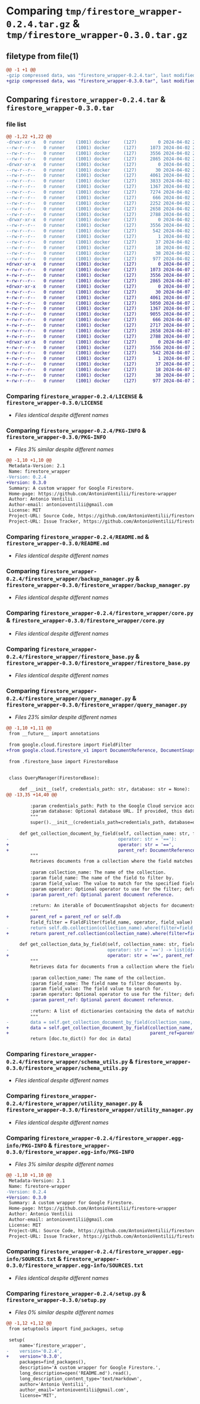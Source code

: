# Comparing `tmp/firestore_wrapper-0.2.4.tar.gz` & `tmp/firestore_wrapper-0.3.0.tar.gz`

## filetype from file(1)

```diff
@@ -1 +1 @@
-gzip compressed data, was "firestore_wrapper-0.2.4.tar", last modified: Tue Apr  2 20:28:37 2024, max compression
+gzip compressed data, was "firestore_wrapper-0.3.0.tar", last modified: Sun Apr  7 22:13:13 2024, max compression
```

## Comparing `firestore_wrapper-0.2.4.tar` & `firestore_wrapper-0.3.0.tar`

### file list

```diff
@@ -1,22 +1,22 @@
-drwxr-xr-x   0 runner    (1001) docker     (127)        0 2024-04-02 20:28:37.230203 firestore_wrapper-0.2.4/
--rw-r--r--   0 runner    (1001) docker     (127)     1073 2024-04-02 20:28:30.000000 firestore_wrapper-0.2.4/LICENSE
--rw-r--r--   0 runner    (1001) docker     (127)     3556 2024-04-02 20:28:37.230203 firestore_wrapper-0.2.4/PKG-INFO
--rw-r--r--   0 runner    (1001) docker     (127)     2865 2024-04-02 20:28:30.000000 firestore_wrapper-0.2.4/README.md
-drwxr-xr-x   0 runner    (1001) docker     (127)        0 2024-04-02 20:28:37.230203 firestore_wrapper-0.2.4/firestore_wrapper/
--rw-r--r--   0 runner    (1001) docker     (127)       30 2024-04-02 20:28:30.000000 firestore_wrapper-0.2.4/firestore_wrapper/__init__.py
--rw-r--r--   0 runner    (1001) docker     (127)     4061 2024-04-02 20:28:30.000000 firestore_wrapper-0.2.4/firestore_wrapper/backup_manager.py
--rw-r--r--   0 runner    (1001) docker     (127)     3833 2024-04-02 20:28:30.000000 firestore_wrapper-0.2.4/firestore_wrapper/collection_manager.py
--rw-r--r--   0 runner    (1001) docker     (127)     1367 2024-04-02 20:28:30.000000 firestore_wrapper-0.2.4/firestore_wrapper/core.py
--rw-r--r--   0 runner    (1001) docker     (127)     7274 2024-04-02 20:28:30.000000 firestore_wrapper-0.2.4/firestore_wrapper/document_manager.py
--rw-r--r--   0 runner    (1001) docker     (127)      666 2024-04-02 20:28:30.000000 firestore_wrapper-0.2.4/firestore_wrapper/firestore_base.py
--rw-r--r--   0 runner    (1001) docker     (127)     2252 2024-04-02 20:28:30.000000 firestore_wrapper-0.2.4/firestore_wrapper/query_manager.py
--rw-r--r--   0 runner    (1001) docker     (127)     2658 2024-04-02 20:28:30.000000 firestore_wrapper-0.2.4/firestore_wrapper/schema_utils.py
--rw-r--r--   0 runner    (1001) docker     (127)     2788 2024-04-02 20:28:30.000000 firestore_wrapper-0.2.4/firestore_wrapper/utility_manager.py
-drwxr-xr-x   0 runner    (1001) docker     (127)        0 2024-04-02 20:28:37.230203 firestore_wrapper-0.2.4/firestore_wrapper.egg-info/
--rw-r--r--   0 runner    (1001) docker     (127)     3556 2024-04-02 20:28:37.000000 firestore_wrapper-0.2.4/firestore_wrapper.egg-info/PKG-INFO
--rw-r--r--   0 runner    (1001) docker     (127)      542 2024-04-02 20:28:37.000000 firestore_wrapper-0.2.4/firestore_wrapper.egg-info/SOURCES.txt
--rw-r--r--   0 runner    (1001) docker     (127)        1 2024-04-02 20:28:37.000000 firestore_wrapper-0.2.4/firestore_wrapper.egg-info/dependency_links.txt
--rw-r--r--   0 runner    (1001) docker     (127)       37 2024-04-02 20:28:37.000000 firestore_wrapper-0.2.4/firestore_wrapper.egg-info/requires.txt
--rw-r--r--   0 runner    (1001) docker     (127)       18 2024-04-02 20:28:37.000000 firestore_wrapper-0.2.4/firestore_wrapper.egg-info/top_level.txt
--rw-r--r--   0 runner    (1001) docker     (127)       38 2024-04-02 20:28:37.230203 firestore_wrapper-0.2.4/setup.cfg
--rw-r--r--   0 runner    (1001) docker     (127)      977 2024-04-02 20:28:30.000000 firestore_wrapper-0.2.4/setup.py
+drwxr-xr-x   0 runner    (1001) docker     (127)        0 2024-04-07 22:13:13.312278 firestore_wrapper-0.3.0/
+-rw-r--r--   0 runner    (1001) docker     (127)     1073 2024-04-07 22:13:05.000000 firestore_wrapper-0.3.0/LICENSE
+-rw-r--r--   0 runner    (1001) docker     (127)     3556 2024-04-07 22:13:13.312278 firestore_wrapper-0.3.0/PKG-INFO
+-rw-r--r--   0 runner    (1001) docker     (127)     2865 2024-04-07 22:13:05.000000 firestore_wrapper-0.3.0/README.md
+drwxr-xr-x   0 runner    (1001) docker     (127)        0 2024-04-07 22:13:13.312278 firestore_wrapper-0.3.0/firestore_wrapper/
+-rw-r--r--   0 runner    (1001) docker     (127)       30 2024-04-07 22:13:05.000000 firestore_wrapper-0.3.0/firestore_wrapper/__init__.py
+-rw-r--r--   0 runner    (1001) docker     (127)     4061 2024-04-07 22:13:05.000000 firestore_wrapper-0.3.0/firestore_wrapper/backup_manager.py
+-rw-r--r--   0 runner    (1001) docker     (127)     5050 2024-04-07 22:13:05.000000 firestore_wrapper-0.3.0/firestore_wrapper/collection_manager.py
+-rw-r--r--   0 runner    (1001) docker     (127)     1367 2024-04-07 22:13:05.000000 firestore_wrapper-0.3.0/firestore_wrapper/core.py
+-rw-r--r--   0 runner    (1001) docker     (127)     9055 2024-04-07 22:13:05.000000 firestore_wrapper-0.3.0/firestore_wrapper/document_manager.py
+-rw-r--r--   0 runner    (1001) docker     (127)      666 2024-04-07 22:13:05.000000 firestore_wrapper-0.3.0/firestore_wrapper/firestore_base.py
+-rw-r--r--   0 runner    (1001) docker     (127)     2717 2024-04-07 22:13:05.000000 firestore_wrapper-0.3.0/firestore_wrapper/query_manager.py
+-rw-r--r--   0 runner    (1001) docker     (127)     2658 2024-04-07 22:13:05.000000 firestore_wrapper-0.3.0/firestore_wrapper/schema_utils.py
+-rw-r--r--   0 runner    (1001) docker     (127)     2788 2024-04-07 22:13:05.000000 firestore_wrapper-0.3.0/firestore_wrapper/utility_manager.py
+drwxr-xr-x   0 runner    (1001) docker     (127)        0 2024-04-07 22:13:13.312278 firestore_wrapper-0.3.0/firestore_wrapper.egg-info/
+-rw-r--r--   0 runner    (1001) docker     (127)     3556 2024-04-07 22:13:13.000000 firestore_wrapper-0.3.0/firestore_wrapper.egg-info/PKG-INFO
+-rw-r--r--   0 runner    (1001) docker     (127)      542 2024-04-07 22:13:13.000000 firestore_wrapper-0.3.0/firestore_wrapper.egg-info/SOURCES.txt
+-rw-r--r--   0 runner    (1001) docker     (127)        1 2024-04-07 22:13:13.000000 firestore_wrapper-0.3.0/firestore_wrapper.egg-info/dependency_links.txt
+-rw-r--r--   0 runner    (1001) docker     (127)       37 2024-04-07 22:13:13.000000 firestore_wrapper-0.3.0/firestore_wrapper.egg-info/requires.txt
+-rw-r--r--   0 runner    (1001) docker     (127)       18 2024-04-07 22:13:13.000000 firestore_wrapper-0.3.0/firestore_wrapper.egg-info/top_level.txt
+-rw-r--r--   0 runner    (1001) docker     (127)       38 2024-04-07 22:13:13.312278 firestore_wrapper-0.3.0/setup.cfg
+-rw-r--r--   0 runner    (1001) docker     (127)      977 2024-04-07 22:13:05.000000 firestore_wrapper-0.3.0/setup.py
```

### Comparing `firestore_wrapper-0.2.4/LICENSE` & `firestore_wrapper-0.3.0/LICENSE`

 * *Files identical despite different names*

### Comparing `firestore_wrapper-0.2.4/PKG-INFO` & `firestore_wrapper-0.3.0/PKG-INFO`

 * *Files 3% similar despite different names*

```diff
@@ -1,10 +1,10 @@
 Metadata-Version: 2.1
 Name: firestore_wrapper
-Version: 0.2.4
+Version: 0.3.0
 Summary: A custom wrapper for Google Firestore.
 Home-page: https://github.com/AntonioVentilii/firestore-wrapper
 Author: Antonio Ventilii
 Author-email: antonioventilii@gmail.com
 License: MIT
 Project-URL: Source Code, https://github.com/AntonioVentilii/firestore-wrapper
 Project-URL: Issue Tracker, https://github.com/AntonioVentilii/firestore-wrapper/issues
```

### Comparing `firestore_wrapper-0.2.4/README.md` & `firestore_wrapper-0.3.0/README.md`

 * *Files identical despite different names*

### Comparing `firestore_wrapper-0.2.4/firestore_wrapper/backup_manager.py` & `firestore_wrapper-0.3.0/firestore_wrapper/backup_manager.py`

 * *Files identical despite different names*

### Comparing `firestore_wrapper-0.2.4/firestore_wrapper/core.py` & `firestore_wrapper-0.3.0/firestore_wrapper/core.py`

 * *Files identical despite different names*

### Comparing `firestore_wrapper-0.2.4/firestore_wrapper/firestore_base.py` & `firestore_wrapper-0.3.0/firestore_wrapper/firestore_base.py`

 * *Files identical despite different names*

### Comparing `firestore_wrapper-0.2.4/firestore_wrapper/query_manager.py` & `firestore_wrapper-0.3.0/firestore_wrapper/query_manager.py`

 * *Files 23% similar despite different names*

```diff
@@ -1,10 +1,11 @@
 from __future__ import annotations
 
 from google.cloud.firestore import FieldFilter
+from google.cloud.firestore_v1 import DocumentReference, DocumentSnapshot
 
 from .firestore_base import FirestoreBase
 
 
 class QueryManager(FirestoreBase):
 
     def __init__(self, credentials_path: str, database: str = None):
@@ -13,35 +14,40 @@
 
         :param credentials_path: Path to the Google Cloud service account credentials JSON file.
         :param database: Optional database URL. If provided, this database is used instead of the default.
         """
         super().__init__(credentials_path=credentials_path, database=database)
 
     def get_collection_document_by_field(self, collection_name: str, field_name: str, field_value: str,
-                                         operator: str = '=='):
+                                         operator: str = '==',
+                                         parent_ref: DocumentReference = None) -> list[DocumentSnapshot]:
         """
         Retrieves documents from a collection where the field matches a value using the specified operator.
 
         :param collection_name: The name of the collection.
         :param field_name: The name of the field to filter by.
         :param field_value: The value to match for the specified field.
         :param operator: Optional operator to use for the filter; defaults to '=='.
+        :param parent_ref: Optional parent document reference.
 
         :return: An iterable of DocumentSnapshot objects for documents matching the criteria.
         """
+        parent_ref = parent_ref or self.db
         field_filter = FieldFilter(field_name, operator, field_value)
-        return self.db.collection(collection_name).where(filter=field_filter).stream()
+        return parent_ref.collection(collection_name).where(filter=field_filter).stream()
 
     def get_collection_data_by_field(self, collection_name: str, field_name: str, field_value: str,
-                                     operator: str = '==') -> list[dict]:
+                                     operator: str = '==', parent_ref: DocumentReference = None) -> list[dict]:
         """
         Retrieves data for documents from a collection where the field matches a value using the specified operator.
 
         :param collection_name: The name of the collection.
         :param field_name: The field name to filter documents by.
         :param field_value: The field value to search for.
         :param operator: Optional operator to use for the filter; defaults to '=='.
+        :param parent_ref: Optional parent document reference.
 
         :return: A list of dictionaries containing the data of matching documents.
         """
-        data = self.get_collection_document_by_field(collection_name, field_name, field_value, operator=operator)
+        data = self.get_collection_document_by_field(collection_name, field_name, field_value, operator=operator,
+                                                     parent_ref=parent_ref)
         return [doc.to_dict() for doc in data]
```

### Comparing `firestore_wrapper-0.2.4/firestore_wrapper/schema_utils.py` & `firestore_wrapper-0.3.0/firestore_wrapper/schema_utils.py`

 * *Files identical despite different names*

### Comparing `firestore_wrapper-0.2.4/firestore_wrapper/utility_manager.py` & `firestore_wrapper-0.3.0/firestore_wrapper/utility_manager.py`

 * *Files identical despite different names*

### Comparing `firestore_wrapper-0.2.4/firestore_wrapper.egg-info/PKG-INFO` & `firestore_wrapper-0.3.0/firestore_wrapper.egg-info/PKG-INFO`

 * *Files 3% similar despite different names*

```diff
@@ -1,10 +1,10 @@
 Metadata-Version: 2.1
 Name: firestore-wrapper
-Version: 0.2.4
+Version: 0.3.0
 Summary: A custom wrapper for Google Firestore.
 Home-page: https://github.com/AntonioVentilii/firestore-wrapper
 Author: Antonio Ventilii
 Author-email: antonioventilii@gmail.com
 License: MIT
 Project-URL: Source Code, https://github.com/AntonioVentilii/firestore-wrapper
 Project-URL: Issue Tracker, https://github.com/AntonioVentilii/firestore-wrapper/issues
```

### Comparing `firestore_wrapper-0.2.4/firestore_wrapper.egg-info/SOURCES.txt` & `firestore_wrapper-0.3.0/firestore_wrapper.egg-info/SOURCES.txt`

 * *Files identical despite different names*

### Comparing `firestore_wrapper-0.2.4/setup.py` & `firestore_wrapper-0.3.0/setup.py`

 * *Files 0% similar despite different names*

```diff
@@ -1,12 +1,12 @@
 from setuptools import find_packages, setup
 
 setup(
     name='firestore_wrapper',
-    version='0.2.4',
+    version='0.3.0',
     packages=find_packages(),
     description='A custom wrapper for Google Firestore.',
     long_description=open('README.md').read(),
     long_description_content_type='text/markdown',
     author='Antonio Ventilii',
     author_email='antonioventilii@gmail.com',
     license='MIT',
```

